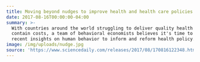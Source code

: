 ```yaml
---
title: Moving beyond nudges to improve health and health care policies
date: 2017-08-16T00:00:00-04:00
summary: >-
  With countries around the world struggling to deliver quality health care and
  contain costs, a team of behavioral economists believes it's time to apply
  recent insights on human behavior to inform and reform health policy. 
image: /img/uploads/nudge.jpg
source: 'https://www.sciencedaily.com/releases/2017/08/170816122348.htm'
---
```


